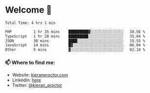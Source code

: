 # Welcome 🦘

<!--START_SECTION:waka-->

```txt
Total Time: 4 hrs 1 min

PHP          1 hr 35 mins    █████████▓░░░░░░░░░░░░░░░   38.56 %
TypeScript   1 hr 28 mins    █████████░░░░░░░░░░░░░░░░   35.84 %
JSON         38 mins         ████░░░░░░░░░░░░░░░░░░░░░   15.55 %
JavaScript   14 mins         █▓░░░░░░░░░░░░░░░░░░░░░░░   06.04 %
Other        5 mins          ▓░░░░░░░░░░░░░░░░░░░░░░░░   02.10 %
```

<!--END_SECTION:waka-->

### 📫 Where to find me:

-   Website: [kieranproctor.com](https://kieranproctor.com/)
-   LinkedIn: [here](https://www.linkedin.com/in/kieran-proctor-086b5a159/)
-   Twitter: [@kieran_proctor](https://twitter.com/kieran_proctor)
